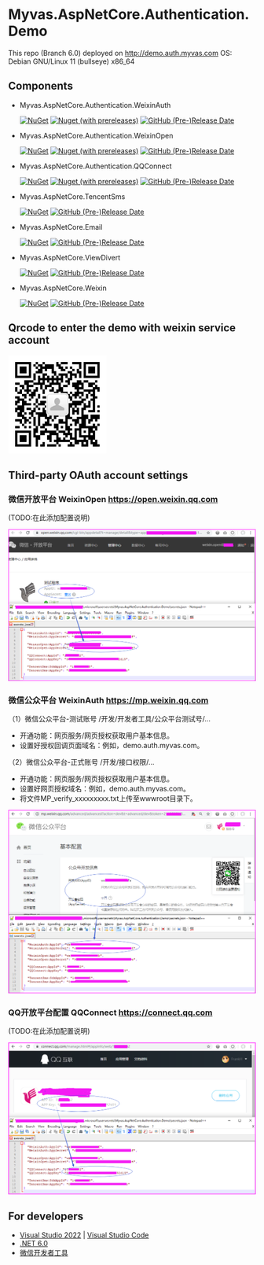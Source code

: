 # Myvas.AspNetCore.Authentication.Demo

This repo (Branch 6.0) deployed on <http://demo.auth.myvas.com>
OS: Debian GNU/Linux 11 (bullseye) x86_64

## Components

- Myvas.AspNetCore.Authentication.WeixinAuth
  
  [![NuGet](https://img.shields.io/nuget/v/Myvas.AspNetCore.Authentication.WeixinAuth.svg)](https://www.nuget.org/packages/Myvas.AspNetCore.Authentication.WeixinAuth)
  [![Nuget (with prereleases)](https://img.shields.io/nuget/vpre/Myvas.AspNetCore.Authentication.WeixinAuth)](https://www.nuget.org/packages/Myvas.AspNetCore.Authentication.WeixinAuth)
  [![GitHub (Pre-)Release Date](https://img.shields.io/github/release-date-pre/myvas/AspNetCore.Authentication.WeixinAuth?label=github)](https://github.com/myvas/AspNetCore.Authentication.WeixinAuth)

- Myvas.AspNetCore.Authentication.WeixinOpen

  [![NuGet](https://img.shields.io/nuget/v/Myvas.AspNetCore.Authentication.WeixinOpen.svg)](https://www.nuget.org/packages/Myvas.AspNetCore.Authentication.WeixinOpen)
  [![Nuget (with prereleases)](https://img.shields.io/nuget/vpre/Myvas.AspNetCore.Authentication.WeixinOpen)](https://www.nuget.org/packages/Myvas.AspNetCore.Authentication.WeixinOpen)
  [![GitHub (Pre-)Release Date](https://img.shields.io/github/release-date-pre/myvas/AspNetCore.Authentication.WeixinOpen?label=github)](https://github.com/myvas/AspNetCore.Authentication.WeixinOpen)

- Myvas.AspNetCore.Authentication.QQConnect

  [![NuGet](https://img.shields.io/nuget/v/Myvas.AspNetCore.Authentication.QQConnect.svg)](https://www.nuget.org/packages/Myvas.AspNetCore.Authentication.QQConnect)
  [![Nuget (with prereleases)](https://img.shields.io/nuget/vpre/Myvas.AspNetCore.Authentication.QQConnect)](https://www.nuget.org/packages/Myvas.AspNetCore.Authentication.QQConnect)
  [![GitHub (Pre-)Release Date](https://img.shields.io/github/release-date-pre/myvas/AspNetCore.Authentication.QQConnect?label=github)](https://github.com/myvas/AspNetCore.Authentication.QQConnect)

- Myvas.AspNetCore.TencentSms

  [![NuGet](https://img.shields.io/nuget/v/Myvas.AspNetCore.TencentSms.svg)](https://www.nuget.org/packages/Myvas.AspNetCore.TencentSms)
  [![GitHub (Pre-)Release Date](https://img.shields.io/github/release-date-pre/myvas/AspNetCore.TencentSms?label=github)](https://github.com/myvas/AspNetCore.TencentSms)

- Myvas.AspNetCore.Email

  [![NuGet](https://img.shields.io/nuget/v/Myvas.AspNetCore.Email.svg)](https://www.nuget.org/packages/Myvas.AspNetCore.Email)
  [![GitHub (Pre-)Release Date](https://img.shields.io/github/release-date-pre/myvas/AspNetCore.Email?label=github)](https://github.com/myvas/AspNetCore.Email)

- Myvas.AspNetCore.ViewDivert

  [![NuGet](https://img.shields.io/nuget/v/Myvas.AspNetCore.ViewDivert.svg)](https://www.nuget.org/packages/Myvas.AspNetCore.ViewDivert)
  [![GitHub (Pre-)Release Date](https://img.shields.io/github/release-date-pre/myvas/AspNetCore.ViewDivert?label=github)](https://github.com/myvas/AspNetCore.ViewDivert)

- Myvas.AspNetCore.Weixin

  [![NuGet](https://img.shields.io/nuget/v/Myvas.AspNetCore.Weixin.svg)](https://www.nuget.org/packages/Myvas.AspNetCore.Weixin)
  [![GitHub (Pre-)Release Date](https://img.shields.io/github/release-date-pre/myvas/AspNetCore.Weixin?label=github)](https://github.com/myvas/AspNetCore.Weixin)

## Qrcode to enter the demo with weixin service account

<img src="assets/qrcode.png" alt="weixin service account" width="200" height="200" />

## Third-party OAuth account settings

### 微信开放平台 WeixinOpen <https://open.weixin.qq.com>

(TODO:在此添加配置说明)

![Screenshot](assets/secrets-WeixinOpen.png)

### 微信公众平台 WeixinAuth <https://mp.weixin.qq.com>

（1）微信公众平台-测试账号
/开发/开发者工具/公众平台测试号/...

- 开通功能：网页服务/网页授权获取用户基本信息。
- 设置好授权回调页面域名：例如，demo.auth.myvas.com。

（2）微信公众平台-正式账号
/开发/接口权限/...

- 开通功能：网页服务/网页授权获取用户基本信息。
- 设置好网页授权域名：例如，demo.auth.myvas.com。
- 将文件MP_verify_xxxxxxxxx.txt上传至wwwroot目录下。

![Screenshot](assets/secrets-WeixinAuth.png)

### QQ开放平台配置 QQConnect <https://connect.qq.com>

(TODO:在此添加配置说明)

![Screenshot](assets/secrets-QQConnect.png)

## For developers

- [Visual Studio 2022](https://visualstudio.microsoft.com) | [Visual Studio Code](https://code.visualstudio.com)
- [.NET 6.0](https://dotnet.microsoft.com/download/dotnet-core/6.0)
- [微信开发者工具](https://mp.weixin.qq.com/debug/wxadoc/dev/devtools/download.html)
